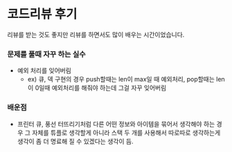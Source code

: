 # 코드리뷰 후기
리뷰를 받는 것도 좋지만 리뷰를 하면서도 많이 배우는 시간이었습니다.

### 문제를 풀때 자꾸 하는 실수
- 예외 처리를 잊어버림 
    - ex) 큐, 덱 구현의 경우 push할때는 len이 max일 때 예외처리, pop할때는 len이 0일때 예외처리를 해줘야 하는데 그걸 자꾸 잊어버림

### 배운점
- 프린터 큐, 풍선 터뜨리기처럼 다른 어떤 정보와 아이템을 묶어서 생각해야 하는 경우 그 자체를 튜플로 생각할게 아니라 스택 두 개를 사용해서 따로따로 생각하는게 생각이 좀 더 명료해 질 수 있겠다는 생각이 듬.  